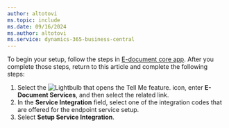 ```yaml
---
author: altotovi
ms.topic: include
ms.date: 09/16/2024
ms.author: altotovi
ms.service: dynamics-365-business-central
---
```


To begin your setup, follow the steps in [E-document core app](../finance-how-setup-edocuments.md). After you complete those steps, return to this article and complete the following steps:

1. Select the ![Lightbulb that opens the Tell Me feature.](../media/ui-search/search_small.png "Tell me what you want to do") icon, enter **E-Document Services**, and then select the related link.
2. In the **Service Integration** field, select one of the integration codes that are offered for the endpoint service setup.
3. Select **Setup Service Integration**.
